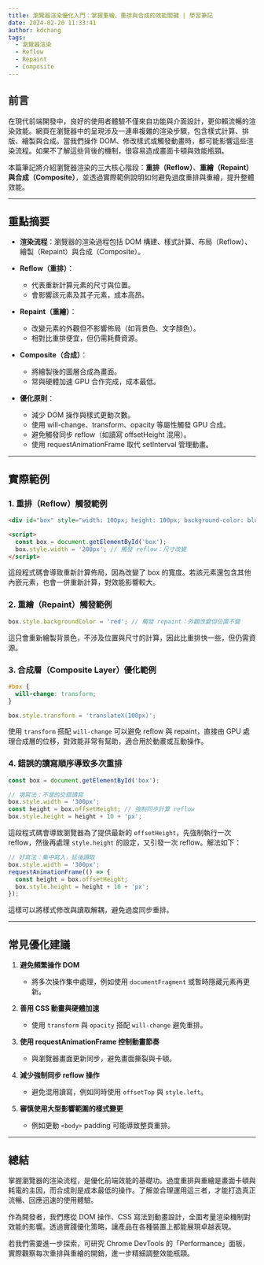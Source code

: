 ```yaml
---
title: 瀏覽器渲染優化入門：掌握重繪、重排與合成的效能關鍵 | 學習筆記
date: 2024-02-20 11:33:41
author: kdchang
tags:
  - 瀏覽器渲染
  - Reflow
  - Repaint
  - Composite
---
```


## 前言

在現代前端開發中，良好的使用者體驗不僅來自功能與介面設計，更仰賴流暢的渲染效能。網頁在瀏覽器中的呈現涉及一連串複雜的渲染步驟，包含樣式計算、排版、繪製與合成。當我們操作 DOM、修改樣式或觸發動畫時，都可能影響這些渲染流程。如果不了解這些背後的機制，很容易造成畫面卡頓與效能瓶頸。

本篇筆記將介紹瀏覽器渲染的三大核心階段：**重排（Reflow）**、**重繪（Repaint）**與**合成（Composite）**，並透過實際範例說明如何避免過度重排與重繪，提升整體效能。

---

## 重點摘要

- **渲染流程**：瀏覽器的渲染過程包括 DOM 構建、樣式計算、布局（Reflow）、繪製（Repaint）與合成（Composite）。
- **Reflow（重排）**：

  - 代表重新計算元素的尺寸與位置。
  - 會影響該元素及其子元素，成本高昂。

- **Repaint（重繪）**：

  - 改變元素的外觀但不影響佈局（如背景色、文字顏色）。
  - 相對比重排便宜，但仍需耗費資源。

- **Composite（合成）**：

  - 將繪製後的圖層合成為畫面。
  - 常與硬體加速 GPU 合作完成，成本最低。

- **優化原則**：

  - 減少 DOM 操作與樣式更動次數。
  - 使用 will-change、transform、opacity 等屬性觸發 GPU 合成。
  - 避免觸發同步 reflow（如讀寫 offsetHeight 混用）。
  - 使用 requestAnimationFrame 取代 setInterval 管理動畫。

---

## 實際範例

### 1. **重排（Reflow）觸發範例**

```html
<div id="box" style="width: 100px; height: 100px; background-color: blue;"></div>

<script>
  const box = document.getElementById('box');
  box.style.width = '200px'; // 觸發 reflow：尺寸改變
</script>
```

這段程式碼會導致重新計算佈局，因為改變了 box 的寬度。若該元素還包含其他內嵌元素，也會一併重新計算，對效能影響較大。

### 2. **重繪（Repaint）觸發範例**

```javascript
box.style.backgroundColor = 'red'; // 觸發 repaint：外觀改變但位置不變
```

這只會重新繪製背景色，不涉及位置與尺寸的計算，因此比重排快一些，但仍需資源。

### 3. **合成層（Composite Layer）優化範例**

```css
#box {
  will-change: transform;
}
```

```javascript
box.style.transform = 'translateX(100px)';
```

使用 `transform` 搭配 `will-change` 可以避免 reflow 與 repaint，直接由 GPU 處理合成層的位移，對效能非常有幫助，適合用於動畫或互動操作。

### 4. **錯誤的讀寫順序導致多次重排**

```javascript
const box = document.getElementById('box');

// 壞寫法：不當的交錯讀寫
box.style.width = '300px';
const height = box.offsetHeight; // 強制同步計算 reflow
box.style.height = height + 10 + 'px';
```

這段程式碼會導致瀏覽器為了提供最新的 `offsetHeight`，先強制執行一次 reflow，然後再處理 `style.height` 的設定，又引發一次 reflow。解法如下：

```javascript
// 好寫法：集中寫入，延後讀取
box.style.width = '300px';
requestAnimationFrame(() => {
  const height = box.offsetHeight;
  box.style.height = height + 10 + 'px';
});
```

這樣可以將樣式修改與讀取解耦，避免過度同步重排。

---

## 常見優化建議

1. **避免頻繁操作 DOM**

   - 將多次操作集中處理，例如使用 `documentFragment` 或暫時隱藏元素再更新。

2. **善用 CSS 動畫與硬體加速**

   - 使用 `transform` 與 `opacity` 搭配 `will-change` 避免重排。

3. **使用 requestAnimationFrame 控制動畫節奏**

   - 與瀏覽器畫面更新同步，避免畫面撕裂與卡頓。

4. **減少強制同步 reflow 操作**

   - 避免混用讀寫，例如同時使用 `offsetTop` 與 `style.left`。

5. **審慎使用大型影響範圍的樣式變更**

   - 例如更動 `<body>` padding 可能導致整頁重排。

---

## 總結

掌握瀏覽器的渲染流程，是優化前端效能的基礎功。過度重排與重繪是畫面卡頓與耗電的主因，而合成則是成本最低的操作。了解並合理運用這三者，才能打造真正流暢、回應迅速的使用體驗。

作為開發者，我們應從 DOM 操作、CSS 寫法到動畫設計，全面考量渲染機制對效能的影響。透過實踐優化策略，讓產品在各種裝置上都能展現卓越表現。

若我們需要進一步探索，可研究 Chrome DevTools 的「Performance」面板，實際觀察每次重排與重繪的開銷，進一步精細調整效能瓶頸。
